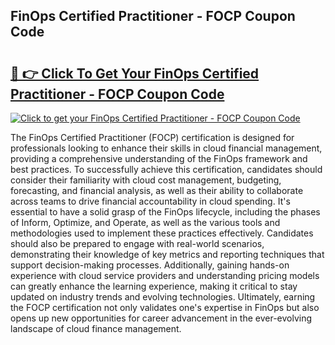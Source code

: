 ## FinOps Certified Practitioner - FOCP Coupon Code

# <h2><a href="https://gitdownloader.com/linuxfoundation.php">🔗 👉 Click To Get Your FinOps Certified Practitioner - FOCP Coupon Code</a></h2>

[![Click to get your FinOps Certified Practitioner - FOCP Coupon Code](https://gitdownloader.com/linuxfoundation.jpg)](https://gitdownloader.com/linuxfoundation.php)

The FinOps Certified Practitioner (FOCP) certification is designed for professionals looking to enhance their skills in cloud financial management, providing a comprehensive understanding of the FinOps framework and best practices. To successfully achieve this certification, candidates should consider their familiarity with cloud cost management, budgeting, forecasting, and financial analysis, as well as their ability to collaborate across teams to drive financial accountability in cloud spending. It's essential to have a solid grasp of the FinOps lifecycle, including the phases of Inform, Optimize, and Operate, as well as the various tools and methodologies used to implement these practices effectively. Candidates should also be prepared to engage with real-world scenarios, demonstrating their knowledge of key metrics and reporting techniques that support decision-making processes. Additionally, gaining hands-on experience with cloud service providers and understanding pricing models can greatly enhance the learning experience, making it critical to stay updated on industry trends and evolving technologies. Ultimately, earning the FOCP certification not only validates one's expertise in FinOps but also opens up new opportunities for career advancement in the ever-evolving landscape of cloud finance management.